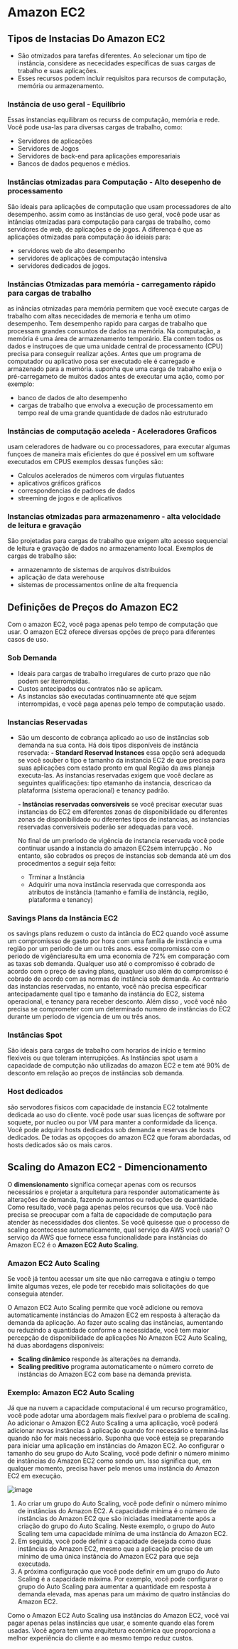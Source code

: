 # Amazon EC2 
## Tipos de Instacias Do Amazon EC2
- São otmizados para tarefas diferentes. Ao selecionar um tipo de instância, considere as nececidades específicas de suas cargas de trabalho e suas aplicações.
- Esses recursos podem incluir requisitos para recursos de computação, memória ou armazenamento.

### Instância de uso geral - Equilíbrio
Essas instancias equilibram os recurss de computação, memória e rede.
Você pode usa-las para diversas cargas de trabalho, como:
- Servidores de aplicações
- Servidores de Jogos
- Servidores de back-end para aplicações emporesariais
- Bancos de dados pequenos e médios.

### Instâncias otmizadas para Computação - Alto desepenho de processamento
São ideais para aplicações de computação que usam processadores de alto desempenho. assim como as instâncias de uso geral, você pode usar as intâncias otmizadas para computação para cargas de trabalho, como servidores de web, de aplicações e de jogos.
A diferença é que as aplicações otmizadas para computação ão ideiais para:
- servidores web de alto desempenho
- servidores de aplicações de computação intensiva
- servidores dedicados de jogos.

### Instâncias Otmizadas para memória - carregamento rápido para cargas de trabalho
as inâncias otmizadas para memória permitem que você execute cargas de trabalho com altas nececidades de memoria e tenha um otimo desempenho.
Tem desempenho rapido para cargas de trabalho que processam grandes consuntos de dados na memória. Na computação, a memória é uma área de armazenamento temporário.  Ela contem todos os dados e instruçoes de que uma unidade central de processamento (CPU) precisa para conseguir realizar ações. Antes que um programa de computador ou aplicativo posa ser executado ele é carregado e armazenado para a memória.
suponha que uma carga de trabalho exija o pré-carregameto de muitos dados antes de executar uma ação, como por exemplo:
- banco de dados de alto desempenho
- cargas de trabalho que envolva a execução de processamento em tempo real de uma grande quantidade de dados não estruturado

### Instâncias de computação aceleda - Aceleradores Graficos
usam celeradores de hadware ou co processadores, para executar algumas funçoes de maneira mais eficientes do que é possivel em um software executados em CPUS
exemplos dessas funções são:
- Calculos acelerados de números com virgulas flutuantes
- aplicativos gráficos gráficos
- correspondencias de padroes de dados
- streeming de jogos e de aplicativos

### Instancias otmizadas para armazenamenro - alta velocidade de leitura e gravação
São projetadas para cargas de trabalho que exigem alto acesso sequencial de leitura e gravação de dados no armazenamento local.
Exemplos de cargas de trabalho são:
- armazenamnto de sistemas de arquivos distribuidos
- aplicação de data werehouse
- sistemas de processamentos online de alta frequencia


## Definições de Preços do Amazon EC2
Com o amazon EC2, você paga apenas pelo tempo de computação que usar. O amazon EC2 oferece diversas opções de preço para diferentes casos de uso.

### Sob Demanda
- Ideais para cargas de trabalho irregulares de curto prazo que não podem ser iterrompidas. 
- Custos antecipados ou contratos não se aplicam.
- As instancias são executadas continuamnente até que sejam interrompidas, e você paga apenas pelo tempo de computação usado.

### Instancias Reservadas
- São um desconto de cobrança aplicado ao uso de instâncias sob demanda na sua conta. Há dois tipos disponíveis de instância reservada:
    **-  Standard Reservad Instances** essa opção será adequada se você souber o tipo e tamanho da instancia EC2 de que precisa para suas aplicações com estado pronto em qual Região da aws planeja executa-las. As instancias reservadas exigem que você declare as seguintes qualificações: tipo etamanho da instancia, descricao da plataforma (sistema operacional) e tenancy padrão.
  
    **-  Instâncias reservadas conversiveis** se você precisar executar suas instancias do EC2 em diferentes zonas de disponibilidade ou diferentes zonas de disponibilidade ou diferentes tipos de instancias, as instancias reservadas conversiveis poderão ser adequadas para você.

  No final de um preríodo de vigência de instancia reservada você pode continuar usando a instancia do amazon EC2sem interrupção . No entanto, são cobrados os preços de instancias sob demanda até um dos procedmentos a seguir seja feito:
  - Trminar a Instância
  - Adquirir uma nova instância reservada que corresponda aos atributos de instância (tamanho e familia de instância, região, plataforma e tenancy)


### Savings Plans da Instância EC2
os savings plans reduzem o custo da intância do EC2 quando você assume um compromissso de gasto por hora com uma familia  de instância e uma região por um periodo de um ou três anos.
esse compromisso com o periodo de vigênciaresulta em uma economia de 72% em comparação com as taxas sob demanda. Qualquer uso até o compromisso é cobrado de acordo com o preço de saving plans, quaqluer uso além do compromisso é cobrado de acordo com as normas de instância sob demanda.
Ao contrario das instancias reservadas, no entanto, você não precisa especificar antecipadamente qual tipo e tamanho da instância do EC2, sistema operacional, e tenancy para receber desconto.  Além disso , você você não precisa se comprometer com um determinado numero de instâncias do EC2 durante um periodo de vigencia de um ou três anos.

### Instâncias Spot 
São ideais para cargas de trabalho com horarios de início e termino flexiveis ou que toleram interrupições. As Instâncias spot usam a capacidade de computção não utilizadas do amazon EC2 e tem até 90% de desconto em relação ao preços de instâncias sob demanda.

### Host dedicados
são servodores físicos com capacidade de instancia EC2 totalmente dedicada ao uso do cliente.
você pode usar suas licenças de software por soquete, por nucleo ou por VM para manter a conformidade da licença. Você pode adquirir hosts dedicados sob demanda e reservas de hosts dedicados. De todas as opçoçoes do amazon EC2 que foram abordadas, od hosts dedicados são os mais caros.


## Scaling do Amazon EC2 - Dimencionamento
O **dimensionamento** significa começar apenas com os recursos necessários e projetar a arquitetura para responder automaticamente às alterações de demanda, fazendo aumentos ou reduções de quantidade. Como resultado, você paga apenas pelos recursos que usa. Você não precisa se preocupar com a falta de capacidade de computação para atender às necessidades dos clientes.
Se você quisesse que o processo de scaling acontecesse automaticamente, qual serviço da AWS você usaria? 
O serviço da AWS que fornece essa funcionalidade para instâncias do Amazon EC2 é o **Amazon EC2 Auto Scaling**.

### Amazon EC2 Auto Scaling
Se você já tentou acessar um site que não carregava e atingiu o tempo limite algumas vezes, ele pode ter recebido mais solicitações do que conseguia atender.

O Amazon EC2 Auto Scaling permite que você adicione ou remova automaticamente instâncias do Amazon EC2 em resposta à alteração da demanda da aplicação. Ao fazer auto scaling das instâncias, aumentando ou reduzindo a quantidade conforme a necessidade, você tem maior percepção de disponibilidade de aplicações
No Amazon EC2 Auto Scaling, há duas abordagens disponíveis: 
- **Scaling dinâmico** responde às alterações na demanda. 
- **Scaling preditivo** programa automaticamente o número correto de instâncias do Amazon EC2 com base na demanda prevista.

### Exemplo: Amazon EC2 Auto Scaling
Já que na nuvem a capacidade computacional é um recurso programático, você pode adotar uma abordagem mais flexível para o problema de scaling. 
Ao adicionar o Amazon EC2 Auto Scaling a uma aplicação, você poderá adicionar novas instâncias à aplicação quando for necessário e terminá-las quando não for mais necessário.
Suponha que você esteja se preparando para iniciar uma aplicação em instâncias do Amazon EC2. 
Ao configurar o tamanho do seu grupo do Auto Scaling, você pode definir o número mínimo de instâncias do Amazon EC2 como sendo um. 
Isso significa que, em qualquer momento, precisa haver pelo menos uma instância do Amazon EC2 em execução.

![image](https://github.com/luane-loureiro/EscolaDaNuvem-AWS/assets/100947092/53874b69-10f8-44b4-aca3-4a61954a9609)

1. Ao criar um grupo do Auto Scaling, você pode definir o número mínimo de instâncias do Amazon EC2. A capacidade mínima é o número de instâncias do Amazon EC2 que são iniciadas imediatamente após a criação do grupo do Auto Scaling. Neste exemplo, o grupo do Auto Scaling tem uma capacidade mínima de uma instância do Amazon EC2.
2. Em seguida, você pode definir a capacidade desejada como duas instâncias do Amazon EC2, mesmo que a aplicação precise de um mínimo de uma única instância do Amazon EC2 para que seja executada.
3. A próxima configuração que você pode definir em um grupo do Auto Scaling é a capacidade máxima. Por exemplo, você pode configurar o grupo do Auto Scaling para aumentar a quantidade em resposta à demanda elevada, mas apenas para um máximo de quatro instâncias do Amazon EC2.

Como o Amazon EC2 Auto Scaling usa instâncias do Amazon EC2, você vai pagar apenas pelas instâncias que usar, e somente quando elas forem usadas. Você agora tem uma arquitetura econômica que proporciona a melhor experiência do cliente e ao mesmo tempo reduz custos.

